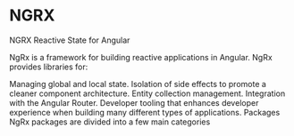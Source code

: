  # NGRX  

NGRX Reactive State for Angular

NgRx is a framework for building reactive applications in Angular. NgRx provides libraries for:

Managing global and local state.
Isolation of side effects to promote a cleaner component architecture.
Entity collection management.
Integration with the Angular Router.
Developer tooling that enhances developer experience when building many different types of applications.
Packages
NgRx packages are divided into a few main categories